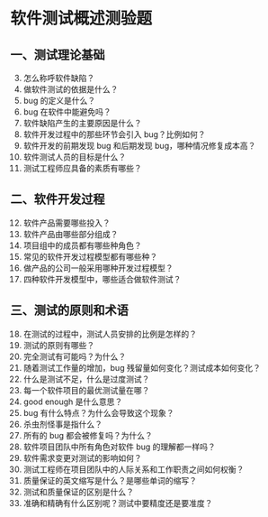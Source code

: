 # 软件测试概述测验题

## 一、测试理论基础 

3. 怎么称呼软件缺陷？  
4. 做软件测试的依据是什么？  
5. bug 的定义是什么？  
6. bug 在软件中能避免吗？  
7. 软件缺陷产生的主要原因是什么？  
8. 软件开发过程中的那些环节会引入 bug？比例如何？    
9. 软件开发的前期发现 bug 和后期发现 bug，哪种情况修复成本高？  
10. 软件测试人员的目标是什么？  
11. 测试工程师应具备的素质有哪些？  

## 二、软件开发过程

12. 软件产品需要哪些投入？  
13. 软件产品由哪些部分组成？  
14. 项目组中的成员都有哪些种角色？  
15. 常见的软件开发过程模型都有哪些种？  
16. 做产品的公司一般采用哪种开发过程模型？  
17. 四种软件开发模型中，哪些适合做软件测试？  

## 三、测试的原则和术语

18. 在测试的过程中，测试人员安排的比例是怎样的？  
19. 测试的原则有哪些？  
20. 完全测试有可能吗？为什么？  
21. 随着测试工作量的增加，bug 残留量如何变化？测试成本如何变化？  
22. 什么是测试不足，什么是过度测试？  
23. 每一个软件项目的最优测试量在哪？  
24. good enough 是什么意思？  
25. bug 有什么特点？为什么会导致这个现象？  
26. 杀虫剂怪事是指什么？  
27. 所有的 bug 都会被修复吗？为什么？  
28. 软件项目团队中所有角色对软件 bug 的理解都一样吗？  
29. 软件需求变更对测试的影响如何？   
30. 测试工程师在项目团队中的人际关系和工作职责之间如何权衡？  
31. 质量保证的英文缩写是什么？是哪些单词的缩写？  
32. 测试和质量保证的区别是什么？  
33. 准确和精确有什么区别呢？测试中要精度还是要准度？  
